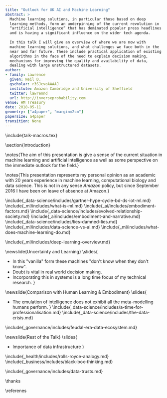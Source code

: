 ```yaml
---
title: "Outlook for UK AI and Machine Learning"
abstract: >
  Machine learning solutions, in particular those based on deep
  learning methods, form an underpinning of the current revolution in
  “artificial intelligence” that has dominated popular press headlines
  and is having a significant influence on the wider tech agenda.
  
  In this talk I will give an overview of where we are now with
  machine learning solutions, and what challenges we face both in the
  near and far future. These include practical application of existing
  algorithms in the face of the need to explain decision making,
  mechanisms for improving the quality and availability of data,
  dealing with large unstructured datasets.
author:
- family: Lawrence
  given: Neil D.
  gscholar: r3SJcvoAAAAJ
  institute: Amazon Cambridge and University of Sheffield
  twitter: lawrennd
  url: http://inverseprobability.com
venue: HM Treasury
date: 2018-05-11
geometry: ["a4paper", "margin=2cm"]
papersize: a4paper
transition: None
---
```


\include{talk-macros.tex}

\section{Introduction}

\notes{The aim of this presentation is give a sense of the current situation in machine learning and artificial intelligence as well as some perspective on the immediate outlook for the field.}

\notes{This presentation represents my personal opinion as an academic with 20 years experience in machine learning, computational biology and data science. This is not in any sense *Amazon* policy, but since September 2016 I have been on leave of absence at Amazon.}

\include{_data-science/includes/gartner-hype-cycle-bd-ds-iot-ml.md}
\include{_ml/includes/what-is-ml.md}
\include{_ai/includes/embodiment-factors.md}
\include{_data-science/includes/evolved-relationship-society.md}
\include{_ai/includes/embodiment-and-narrative.md}
\include{_data-science/includes/lies-damned-lies.md}
\include{_ml/includes/data-science-vs-ai.md}
\include{_ml/includes/what-does-machine-learning-do.md}

\include{_ml/includes/deep-learning-overview.md}

\newslide{Uncertainty and Learning}
\slides{
* In this "vanilla" form these machines "don't know when they don't know".
* Doubt is vital in real world decision making. 
* Incorporating this in systems is a long time focus of my technical research.
}

\newslide{Comparison with Human Learning & Embodiment}
\slides{
* The emulation of intelligence does not exhibit all the meta-modelling humans perform.
}
\include{_data-science/includes/a-time-for-professionalisation.md}
\include{_data-science/includes/the-data-crisis.md}

\include{_governance/includes/feudal-era-data-ecosystem.md}

\newslide{Rest of the Talk}
\slides{
* Importance of data infrastructure
}
<!--include{_data-science/includes/data-infrastructure.md}-->
<!--include{_data-science/includes/data-readiness-levels.md}-->
<!--include{_data-science/includes/data-science-as-debugging.md}-->
\include{_health/includes/rolls-royce-analogy.md}
\include{_business/includes/black-box-thinking.md}
<!--include{_governance/includes/how-gdpr-may-help.md}-->

<!--include{_ai/includes/government-reports.md}-->

\include{_governance/includes/data-trusts.md}

<!--include{_ml/includes/resolve-deploy-innovate.md}-->

<!--include{_ai/includes/ml-systems-design-long.md}-->

\thanks

\referenes

